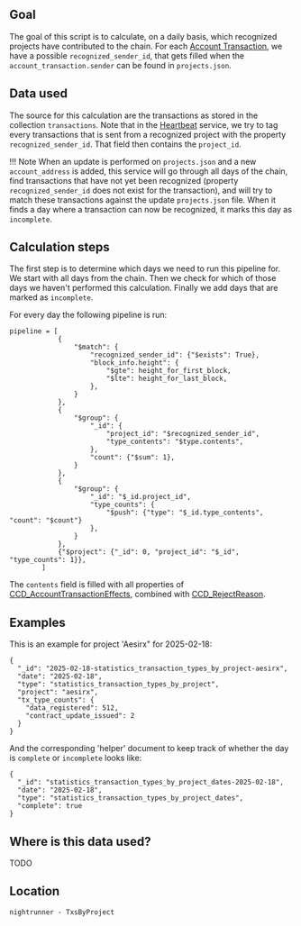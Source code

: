 
## Goal
The goal of this script is to calculate, on a daily basis, which recognized projects have contributed to the chain. For each [Account Transaction](../../entities/transaction.md/#account-transaction), we have a possible `recognized_sender_id`, that gets filled when the `account_transaction.sender` can be found in `projects.json`. 

## Data used
The source for this calculation are the transactions as stored in the collection `transactions`. Note that in the [Heartbeat](../every_block/heartbeat.md) service, we try to tag every transactions that is sent from a recognized project with the property `recognized_sender_id`. That field then contains the `project_id`. 

!!! Note
    When an update is performed on `projects.json` and a new `account_address` is added, this service will go through all days of the chain, find transactions that have not yet been recognized (property `recognized_sender_id` does not exist for the transaction), and will try to match these transactions against the update `projects.json` file. When it finds a day where a transaction can now be recognized, it marks this day as `incomplete`.

## Calculation steps
The first step is to determine which days we need to run this pipeline for. We start with all days from the chain. Then we check for which of those days we haven't performed this calculation. Finally we add days that are marked as `incomplete`. 

For every day the following pipeline is run:
```
pipeline = [
            {
                "$match": {
                    "recognized_sender_id": {"$exists": True},
                    "block_info.height": {
                        "$gte": height_for_first_block,
                        "$lte": height_for_last_block,
                    },
                }
            },
            {
                "$group": {
                    "_id": {
                        "project_id": "$recognized_sender_id",
                        "type_contents": "$type.contents",
                    },
                    "count": {"$sum": 1},
                }
            },
            {
                "$group": {
                    "_id": "$_id.project_id",
                    "type_counts": {
                        "$push": {"type": "$_id.type_contents", "count": "$count"}
                    },
                }
            },
            {"$project": {"_id": 0, "project_id": "$_id", "type_counts": 1}},
        ]
```


The `contents` field is filled with all properties of [CCD_AccountTransactionEffects](../../reference/grpc.md/#ccdexplorer.grpc_client.CCD_Types.CCD_AccountTransactionEffects), combined with [CCD_RejectReason](../../reference/grpc.md/#ccdexplorer.grpc_client.CCD_Types.CCD_RejectReason).


## Examples
This is an example for project 'Aesirx" for 2025-02-18:
```
{
  "_id": "2025-02-18-statistics_transaction_types_by_project-aesirx",
  "date": "2025-02-18",
  "type": "statistics_transaction_types_by_project",
  "project": "aesirx",
  "tx_type_counts": {
    "data_registered": 512,
    "contract_update_issued": 2
  }
}
```
And the corresponding 'helper' document to keep track of whether the day is `complete` or `incomplete` looks like:
```
{
  "_id": "statistics_transaction_types_by_project_dates-2025-02-18",
  "date": "2025-02-18",
  "type": "statistics_transaction_types_by_project_dates",
  "complete": true
}
```

## Where is this data used?
TODO

## Location
`nightrunner - TxsByProject`